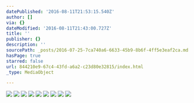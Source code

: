 ```yaml
---
datePublished: '2016-08-11T21:53:15.540Z'
author: []
via: {}
dateModified: '2016-08-11T21:43:00.727Z'
title: ''
publisher: {}
description: ''
sourcePath: _posts/2016-07-25-7ca740a6-6633-45b9-8b6f-4ff5e3eaf2ca.md
hasPage: true
starred: false
url: 844210e9-67c4-43fd-a6a2-c23d80e32815/index.html
_type: MediaObject

---
```

![](https://the-grid-user-content.s3-us-west-2.amazonaws.com/9a691f12-8225-43ca-9828-2e6b25e7dc7e.jpg)
![](https://s3-us-west-2.amazonaws.com/the-grid-img/p/ac8821a4dffa342f9ffafe24501d2cd27e70d6ff.jpg)
![](https://s3-us-west-2.amazonaws.com/the-grid-img/p/7fbb1c1a483623a59ca7732bee097111bcfeaa40.jpg)
![](https://the-grid-user-content.s3-us-west-2.amazonaws.com/861bb073-9952-47d6-9e63-0395a378ccc1.jpg)
![](https://the-grid-user-content.s3-us-west-2.amazonaws.com/9aba9b7f-8e8e-48d6-aa30-31219926879f.jpg)
![](https://the-grid-user-content.s3-us-west-2.amazonaws.com/1b3a6959-996d-4599-b172-7718a7dceb29.jpg)
![](https://the-grid-user-content.s3-us-west-2.amazonaws.com/ae3816a0-4402-41e5-aa84-f2c5e367a821.jpg)
![](https://the-grid-user-content.s3-us-west-2.amazonaws.com/32615c35-c82a-4a49-88ff-8725a678116f.jpg)
![](https://the-grid-user-content.s3-us-west-2.amazonaws.com/0a32121e-78bf-487b-a214-5bfdb439f116.jpg)